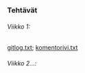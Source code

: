 ### Tehtävät

###### Viikko 1:
[gitlog.txt](https://github.com/cianci0/ot-harjoitustyo/blob/master/laskarit/viikko1/gitlog.txt);
[komentorivi.txt](https://github.com/cianci0/ot-harjoitustyo/blob/master/laskarit/viikko1/komentorivi.txt)

###### Viikko 2...:
